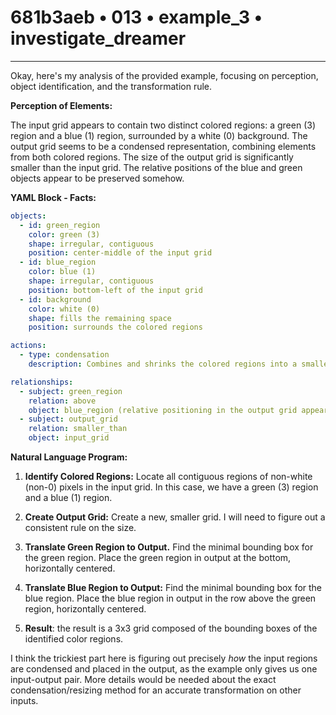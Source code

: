 # 681b3aeb • 013 • example_3 • investigate_dreamer

---
Okay, here's my analysis of the provided example, focusing on perception, object identification, and the transformation rule.

**Perception of Elements:**

The input grid appears to contain two distinct colored regions: a green (3) region and a blue (1) region, surrounded by a white (0) background. The output grid seems to be a condensed representation, combining elements from both colored regions. The size of the output grid is significantly smaller than the input grid. The relative positions of the blue and green objects appear to be preserved somehow.

**YAML Block - Facts:**



```yaml
objects:
  - id: green_region
    color: green (3)
    shape: irregular, contiguous
    position: center-middle of the input grid
  - id: blue_region
    color: blue (1)
    shape: irregular, contiguous
    position: bottom-left of the input grid
  - id: background
    color: white (0)
    shape: fills the remaining space
    position: surrounds the colored regions

actions:
  - type: condensation
    description: Combines and shrinks the colored regions into a smaller grid.

relationships:
  - subject: green_region
    relation: above
    object: blue_region (relative positioning in the output grid appears to be somewhat consistent with the input)
  - subject: output_grid
    relation: smaller_than
    object: input_grid

```



**Natural Language Program:**

1.  **Identify Colored Regions:** Locate all contiguous regions of non-white (non-0) pixels in the input grid. In this case, we have a green (3) region and a blue (1) region.

2.  **Create Output Grid:** Create a new, smaller grid. I will need to figure out a consistent rule on the size.

3.  **Translate Green Region to Output.** Find the minimal bounding box for the green region. Place the green region in output at the bottom, horizontally centered.

4. **Translate Blue Region to Output:** Find the minimal bounding box for the blue region. Place the blue region in output in the row above the green region, horizontally centered.

5. **Result**: the result is a 3x3 grid composed of the bounding boxes of the identified color regions.

I think the trickiest part here is figuring out precisely *how* the input regions are condensed and placed in the output, as the example only gives us one input-output pair. More details would be needed about the exact condensation/resizing method for an accurate transformation on other inputs.

